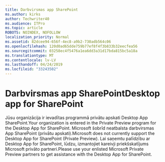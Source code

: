 ```yaml
---
title: Darbvirsmas app SharePoint
ms.author: kirks
author: Techwriter40
ms.audience: ITPro
ms.topic: article
ROBOTS: NOINDEX, NOFOLLOW
localization_priority: Normal
ms.assetid: 82dcee94-656f-4ec8-a9b2-730adb564c06
ms.openlocfilehash: 120d0ad65dde759b77ef8f4f3b833b32eecfea56
ms.sourcegitcommit: 03258ec4f5476a1ea6dd3a31d17bda815bc5a18a
ms.translationtype: MT
ms.contentlocale: lv-LV
ms.lasthandoff: 04/24/2019
ms.locfileid: "33243502"
---
```

# <a name="desktop-app-for-sharepoint"></a><span data-ttu-id="ceb00-102">Darbvirsmas app SharePoint</span><span class="sxs-lookup"><span data-stu-id="ceb00-102">Desktop app for SharePoint</span></span>

<span data-ttu-id="ceb00-103">Jūsu organizācija ir ievadītas programmā privātu apskati Desktop App SharePoint.</span><span class="sxs-lookup"><span data-stu-id="ceb00-103">Your organization is entered in the Private Preview program for the Desktop App for SharePoint.</span></span> <span data-ttu-id="ceb00-104">Microsoft šobrīd neatbalsta darbvirsmas App SharePoint (privātu apskati).</span><span class="sxs-lookup"><span data-stu-id="ceb00-104">Microsoft does not currently support the Desktop App for SharePoint (Private Preview).</span></span> <span data-ttu-id="ceb00-105">Lai saņemtu palīdzību ar Desktop App for SharePoint, lūdzu, izmantojiet kareivji priekšskatījums Microsoft privāto partneri.</span><span class="sxs-lookup"><span data-stu-id="ceb00-105">Please use your enlisted Microsoft Private Preview partners to get assistance with the Desktop App for SharePoint.</span></span>
